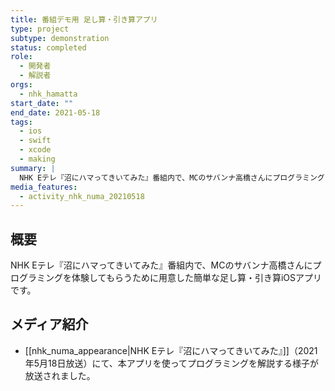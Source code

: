 ```yaml
---
title: 番組デモ用 足し算・引き算アプリ
type: project
subtype: demonstration
status: completed
role:
  - 開発者
  - 解説者
orgs:
  - nhk_hamatta
start_date: ""
end_date: 2021-05-18
tags:
  - ios
  - swift
  - xcode
  - making
summary: |
  NHK Eテレ『沼にハマってきいてみた』番組内で、MCのサバンナ高橋さんにプログラミングを体験してもらうために用意した簡単な足し算・引き算iOSアプリ。
media_features:
  - activity_nhk_numa_20210518
---
```

## 概要
NHK Eテレ『沼にハマってきいてみた』番組内で、MCのサバンナ高橋さんにプログラミングを体験してもらうために用意した簡単な足し算・引き算iOSアプリです。

## メディア紹介
- [[nhk_numa_appearance|NHK Eテレ『沼にハマってきいてみた』]]（2021年5月18日放送）にて、本アプリを使ってプログラミングを解説する様子が放送されました。
